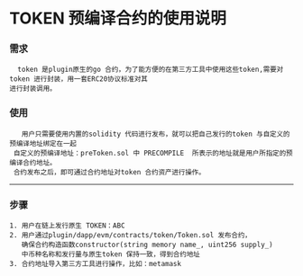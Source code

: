 # TOKEN 预编译合约的使用说明


### 需求
```bigquery
  token 是plugin原生的go 合约，为了能方便的在第三方工具中使用这些token,需要对token 进行封装，用一套ERC20协议标准对其 
进行封装调用。
```

### 使用
```bigquery
   用户只需要使用内置的solidity 代码进行发布，就可以把自己发行的token 与自定义的预编译地址绑定在一起
 自定义的预编译地址：preToken.sol 中 PRECOMPILE  所表示的地址就是用户所指定的预编译合约地址。
 合约发布之后，即可通过合约地址对token 合约资产进行操作。
```
---
### 步骤

    1. 用户在链上发行原生 TOKEN：ABC
    2. 用户通过plugin/dapp/evm/contracts/token/Token.sol 发布合约，
       确保合约构造函数constructor(string memory name_, uint256 supply_)
       中币种名称和发行量与原生token 保持一致，得到合约地址
    3. 合约地址导入第三方工具进行操作，比如：metamask 
